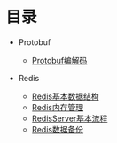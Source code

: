 # 目录

* Protobuf
  * [Protobuf编解码](docs/protobuf.md)

* Redis
  * [Redis基本数据结构](docs/redis_struct.md)
  * [Redis内存管理](docs/redis_mem.md)
  * [RedisServer基本流程](docs/redis_mian.md)
  * [Redis数据备份](docs/redis_backup.md)

